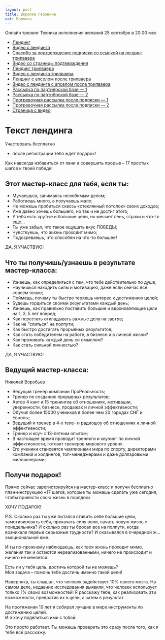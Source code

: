 ```yaml
---
layout: post
title: Воронка Геронина
cat: Воронка
---
```


Онлайн тренинг Техника исполнения желаний 25 сентября в 20:00 мск

- [Лендинг](/images/2015-09-23-geronin-landing.png)
- [Видео с лендинга](http://youtu.be/MVrcDUu1zlk)
- [Спасибо за подтверждение подписки со ссылкой на лендинг трипваера](/images/2015-09-23-geronin-success.png)
- [Видео со страницы подтверждения](http://youtu.be/qb6Q1EuZq08)
- [Лендинг трипваера](/images/2015-09-23-geronin-tripwire.png)
- [Видео с лендинга трипваера](http://youtu.be/DmSPjYbTYA0)
- [Лендинг с апселом после трипваера](/images/2015-09-23-geronin-upsell.png)
- [Видео с лендинга с апселом после трипваера](http://youtu.be/CHfwasK_hSE)
- [Рассылка по партнёрской базе — 1](/images/2015-09-23-geronin-partner-1.pdf)
- [Рассылка по партнёрской базе — 2](/images/2015-09-23-geronin-partner-2.pdf)
- [Прогревочная рассылка после подписки — 1](/images/2015-09-23-geronin-preheat-1.pdf)
- [Прогревочная рассылка после подписки — 2](/images/2015-09-23-geronin-preheat-2.pdf)
- [Страница с видео](/images/2015-09-23-geronin-video.png)

# Текст лендинга

Участвовать бесплатно
* после регистрации тебя ждет подарок!

Как навсегда избавиться от лени и совершить прорыв – 17 простых шагов к твоей победе!

## Этот мастер-класс для тебя, если ты:

- Мучаешься, занимаясь нелюбимым делом;
- Работаешь много, а получаешь мало;
- Не можешь пробиться сквозь «стеклянный потолок» своих доходов;
- Уже давно хочешь большего, но так и не достиг этого;
- У тебя есть крутые и большие цели, но мешает лень, страхи и что-то еще...
- Ты уже забыл, что такое ощущать вкус ПОБЕДЫ;
- Чувствуешь, что жизнь проходит мимо;
- Подозреваешь, что способен на что-то большее!

ДА, Я УЧАСТВУЮ!

## Что ты получишь/узнаешь в результате мастер-класса:

- Узнаешь, как определиться с тем, что тебе действительно по душе;
- Научишься находить силы и мотивацию, даже если сейчас всё совсем плохо;
- Поймешь, почему ты быстро теряешь интерес к достижению целей;
- Будешь гордиться своими результатами каждый день;
- Узнаешь, как правильно поставить большие и вдохновляющие цели на 1, 3, 5 лет вперед;
- Как перестать откладывать важные дела на завтра;
- Как не "слиться" на полпути;
- Как быстро достигать прорывных результатов;
- Как стать победителем на работе, в бизнесе и в личной жизни?
- Как проживать каждый день со смыслом?
- Как стать сильной личностью?

ДА, Я УЧАСТВУЮ!

## Ведущий мастер-класса:

Николай Воробьев

- Ведущий тренер компании ПроРеальность;
- Тренер по созданию прорывных результатов;
- Автор 4 книг и 15 тренингов об отношениях, мотивации, уверенности, бизнесе, продажах и личной эффективности;
- Обучил более 15000 учеников в более чем 20 городах СНГ и Европы;
- Ведущий и тренер в 4-х теле- и радиошоу об отношениях и личной эффективности;
- Тренер и коуч с 13-летним опытом;
- В настоящее время проводит тренинги и коучинг по личной эффективности, готовит тренеров мирового уровня.
- Его ученики становятся чемпионами мира по спорту, директорами компаний и холдингов, топ-менеджерами и даже долларовыми миллионерами;

## Получи подарок!

Прямо сейчас зарегистрируйся на мастер-класс и получи бесплатно план-инструкцию «17 шагов, которые ты можешь сделать уже сегодня, чтобы привести свою жизнь в порядок»

ХОЧУ ПОДАРОК!

P.S. Сколько раз ты уже пытался ставить себе большие цели, замотивировать себя, прокачать силу воли, начать новую жизнь с понедельника? И сколько раз ты бросал все на полпути, когда возникали первые серьезные трудности? И оказывался в очередной ж... эмоциональной яме.

И ты по-прежнему наблюдаешь, как твоя жизнь проходит мимо, желания так и остаются нереализованными, ничего не происходит и ничего не меняется.

Есть ли у тебя цель, достичь которой ты не можешь?  
Моя задача – помочь тебе достичь именно такой цели!

Наверняка, ты слышал, что человек задействует 10% своего мозга. На самом деле, недавние исследования выявили, что человек использует только 1% своих возможностей! Я расскажу тебе, как реализовать эти возможности, превратив их в цели, а затем в результат.

На протяжении 10 лет я собирал лучшие в мире инструменты по достижению целей.  
И я хочу поделиться ими с тобой.

Это просто работает. Ты можешь проверить это сразу после того, как я тебе всё расскажу.

